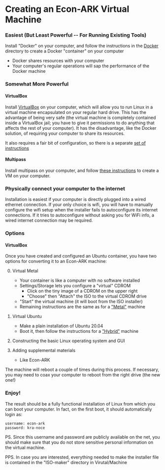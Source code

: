 # Creating an Econ-ARK Virtual Machine

### Easiest (But Least Powerful -- For Running Existing Tools)

Install "Docker" on your computer, and follow the instructions in the [Docker](https://github.com/econ-ark/econ-ark-tools/tree/master/Virtual/Docker) directory to create a Docker "container" on your computer

* Docker shares resources with your computer
* Your computer's regular operations will sap the performance of the Docker machine
	
### Somewhat More Powerful 

#### VirtualBox

Install [VirtualBox](https://virtualbox.org) on your computer, which will allow you to run Linux in a virtual machine encapsulated on your regular hard drive.  This has the advantage of being very safe (the virtual machine is completely contained inside a VirtualBox jail; you have to give it permissions to do anything that affects the rest of your computer). It has the disadvantage, like the Docker solution, of requiring your computer to share its resources.

It also requires a fair bit of configuration, so there is a separate [set 
of instructions](https://github.com/econ-ark/econ-ark-tools/tree/master/Virtual/Machine/VirtualBox)


#### Multipass

Install multipass on your computer, and follow [these instructions](https://github.com/econ-ark/econ-ark-tools/tree/master/Virtual/multipass.md) to create a VM on your computer.

### Physically connect your computer to the internet

Installation is easiest if your computer is directly plugged into a wired ethernet connection. If your only choice is wifi, you will have to manually configure the wifi setup when the installer fails to autoconfigure its internet connections. If it tries to autoconfigure without asking you for WiFi info, a wired internet connection may be required.
		  
### Options

#### VirtualBox

Once you have created and configured an Ubuntu container, you have two options for converting it to an Econ-ARK machine:

0. Virtual Metal
   * Your container is like a computer with no software installed
   * Settings/Storage lets you configure a "virtual" CDROM
      * Click on the tiny image of a CDROM on the upper right
	  * "Choose" then "Attach" the ISO to the virtual CDROM drive
   * "Start" the virtual machine (it will boot from the ISO installer)
   * Remaining instructions are the same as for a ["Metal"](https://github.com/econ-ark/econ-ark-tools/blob/master/Machine/Metal)  machine
   
1. Virtual Ubuntu
   * Make a plain installation of Ubuntu 20.04 
   * Boot it, then follow the instructions for a ["Hybrid"](https://github.com/econ-ark/econ-ark-tools/blob/master/Machine/Metal)  machine

1. Constructing the basic Linux operating system and GUI
1. Adding supplemental materials
   * Like Econ-ARK
   
The machine will reboot a couple of times during this process. If necessary, you may need to coax your computer to reboot from the right drive (the new one!)

### Enjoy!

The result should be a fully functional installation of Linux from which you can boot your computer. In fact, on the first boot, it should automatically login as:



    username: econ-ark
    password: kra-noce




PS. Since this username and password are publicly available on the net, you should make sure that you do not store sensitive personal information on the virtual machine.

PPS. In case you are interested, everything needed to make the installer file is contained in the "ISO-maker" directory in Virutal/Machine

